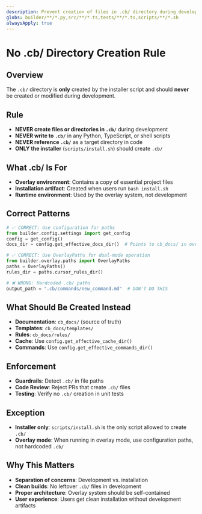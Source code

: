 ```yaml
---
description: Prevent creation of files in .cb/ directory during development
globs: builder/**/*.py,src/**/*.ts,tests/**/*.ts,scripts/**/*.sh
alwaysApply: true
---
```


# No .cb/ Directory Creation Rule

## Overview
The `.cb/` directory is **only** created by the installer script and should **never** be created or modified during development.

## Rule
- **NEVER create files or directories in `.cb/`** during development
- **NEVER write to `.cb/`** in any Python, TypeScript, or shell scripts
- **NEVER reference `.cb/`** as a target directory in code
- **ONLY the installer** (`scripts/install.sh`) should create `.cb/`

## What .cb/ Is For
- **Overlay environment**: Contains a copy of essential project files
- **Installation artifact**: Created when users run `bash install.sh`
- **Runtime environment**: Used by the overlay system, not development

## Correct Patterns
```python
# ✅ CORRECT: Use configuration for paths
from builder.config.settings import get_config
config = get_config()
docs_dir = config.get_effective_docs_dir()  # Points to cb_docs/ in overlay mode

# ✅ CORRECT: Use OverlayPaths for dual-mode operation
from builder.overlay.paths import OverlayPaths
paths = OverlayPaths()
rules_dir = paths.cursor_rules_dir()

# ❌ WRONG: Hardcoded .cb/ paths
output_path = ".cb/commands/new_command.md"  # DON'T DO THIS
```

## What Should Be Created Instead
- **Documentation**: `cb_docs/` (source of truth)
- **Templates**: `cb_docs/templates/`
- **Rules**: `cb_docs/rules/`
- **Cache**: Use `config.get_effective_cache_dir()`
- **Commands**: Use `config.get_effective_commands_dir()`

## Enforcement
- **Guardrails**: Detect `.cb/` in file paths
- **Code Review**: Reject PRs that create `.cb/` files
- **Testing**: Verify no `.cb/` creation in unit tests

## Exception
- **Installer only**: `scripts/install.sh` is the only script allowed to create `.cb/`
- **Overlay mode**: When running in overlay mode, use configuration paths, not hardcoded `.cb/`

## Why This Matters
- **Separation of concerns**: Development vs. installation
- **Clean builds**: No leftover `.cb/` files in development
- **Proper architecture**: Overlay system should be self-contained
- **User experience**: Users get clean installation without development artifacts
